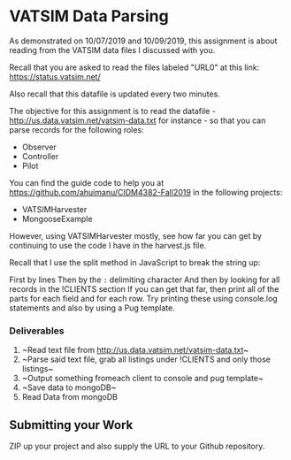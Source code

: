 #   VATSIM Data Parsing

As demonstrated on 10/07/2019 and 10/09/2019, this assignment is about reading from the VATSIM data files I discussed with you.

Recall that you are asked to read the files labeled "URL0" at this link:  https://status.vatsim.net/

Also recall that this datafile is updated every two minutes.

The objective for this assignment is to read the datafile - http://us.data.vatsim.net/vatsim-data.txt for instance - so that you can parse records for the following roles:

- Observer
- Controller
- Pilot

You can find the guide code to help you at https://github.com/ahuimanu/CIDM4382-Fall2019 in the following projects:

- VATSIMHarvester
- MongooseExample  

However, using VATSIMHarvester mostly, see how far you can get by continuing to use the code I have in the harvest.js file.

Recall that I use the split method in JavaScript to break the string up:

First by lines
Then by the `:` delimiting character
And then by looking for all records in the !CLIENTS section
If you can get that far, then print all of the parts for each field and for each row.  Try printing these using console.log statements and also by using a Pug template.

### Deliverables
1. ~Read text file from http://us.data.vatsim.net/vatsim-data.txt~
2. ~Parse said text file, grab all listings under !CLIENTS and only those listings~
3. ~Output something fromeach client to console and pug template~
4. ~Save data to mongoDB~
5. Read Data from mongoDB

## Submitting your Work

ZIP up your project and also supply the URL to your Github repository.
